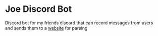# Joe Discord Bot

Discord bot for my friends discord that can record messages from users and sends them to a [website](https://elijahisland.netlify.app/) for parsing

